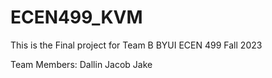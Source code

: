 # ECEN499_KVM
This is the Final project for Team B BYUI ECEN 499 Fall 2023

Team Members:
Dallin
Jacob
Jake